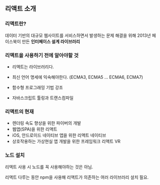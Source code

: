 ## 리액트 소개

### 리액트란?

데이터 기반의 대규모 웹사이트를 서비스하면서 발생하는 문제 해결을 위해 2013년 페이스북이 만든 **인터페이스 설계 라이브러리**

### 리액트을 사용하기 전에 알아야할 것

* 리액트는 라이브러리다.

* 최신 언어 명세에 익숙해야한다. (ECMA3, ECMA5 ... ECMA6, ECMA7)

* 함수형 프로그래밍 기법 강조

* 자바스크립트 툴링과 트랜스컴파일

  [유튜브]:https://www.youtube.com/watch?v=he1SoCUIFW0&amp;amp;amp;amp;feature=youtu.be	"효과적인 툴링 팁"

### 리액트의 현재

* 렌더링 속도 향상을 위한 파이버의 개발
* 웹앱(SPA)을 위한 리액트
* iOS, 안드로이드 네이티브 앱을 위한 리액트 네이티브
* 상호작용하는 가상현실 앱 개발을 위한 프레임워크 리액트 VR

### 노드 설치

리액트 사용 시 노드를 꼭 사용해야하는 것은 아님.

리액트 다루는 동안 npm을 사용해 리액트가 의존하는 여러 라이브러리 설치 필요.

